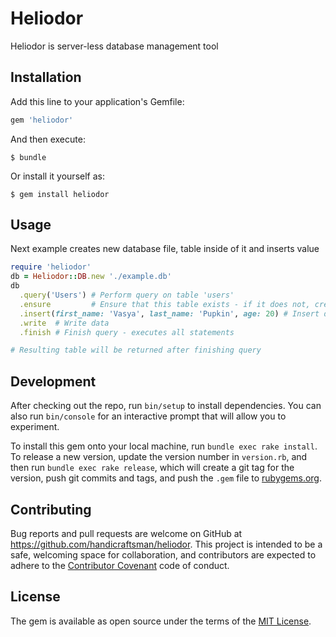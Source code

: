 # Heliodor

Heliodor is server-less database management tool

## Installation

Add this line to your application's Gemfile:

```ruby
gem 'heliodor'
```

And then execute:

    $ bundle

Or install it yourself as:

    $ gem install heliodor

## Usage

Next example creates new database file, table inside of it and inserts value

```ruby
require 'heliodor'
db = Heliodor::DB.new './example.db'
db
  .query('Users') # Perform query on table 'users'
  .ensure         # Ensure that this table exists - if it does not, create it
  .insert(first_name: 'Vasya', last_name: 'Pupkin', age: 20) # Insert data into table
  .write  # Write data
  .finish # Finish query - executes all statements

# Resulting table will be returned after finishing query

```

## Development

After checking out the repo, run `bin/setup` to install dependencies. You can also run `bin/console` for an interactive prompt that will allow you to experiment.

To install this gem onto your local machine, run `bundle exec rake install`. To release a new version, update the version number in `version.rb`, and then run `bundle exec rake release`, which will create a git tag for the version, push git commits and tags, and push the `.gem` file to [rubygems.org](https://rubygems.org).

## Contributing

Bug reports and pull requests are welcome on GitHub at https://github.com/handicraftsman/heliodor. This project is intended to be a safe, welcoming space for collaboration, and contributors are expected to adhere to the [Contributor Covenant](http://contributor-covenant.org) code of conduct.


## License

The gem is available as open source under the terms of the [MIT License](http://opensource.org/licenses/MIT).

